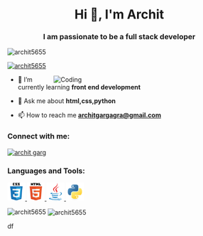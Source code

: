 <h1 align="center">Hi 👋, I'm Archit</h1>
<h3 align="center">I am  passionate to be a full stack developer</h3>

<p align="left"> <img src="https://komarev.com/ghpvc/?username=archit5655&label=Profile%20views&color=0e75b6&style=flat" alt="archit5655" /> </p>

<p align="left"> <a href="https://github.com/ryo-ma/github-profile-trophy"><img src="https://github-profile-trophy.vercel.app/?username=archit5655" alt="archit5655" /></a> </p>
<img align="right" alt="Coding" width="400" src="https://media3.giphy.com/media/RbDKaczqWovIugyJmW/giphy.gif?cid=790b7611e8cbf71886a49ac07ab239af5662edea2138d8a4&rid=giphy.gif&ct=g">

- 🌱 I’m currently learning **front end development**

- 💬 Ask me about **html,css,python**

- 📫 How to reach me **architgargagra@gmail.com**

<h3 align="left">Connect with me:</h3>
<p align="left">
<a href="https://linkedin.com/in/architgarg08" target="blank"><img align="center" src="https://raw.githubusercontent.com/rahuldkjain/github-profile-readme-generator/master/src/images/icons/Social/linked-in-alt.svg" alt="archit garg" height="30" width="40" /></a>
</p>

<h3 align="left">Languages and Tools:</h3>
<p align="left"> <a href="https://www.w3schools.com/css/" target="_blank" rel="noreferrer"> <img src="https://raw.githubusercontent.com/devicons/devicon/master/icons/css3/css3-original-wordmark.svg" alt="css3" width="40" height="40"/> </a> <a href="https://www.w3.org/html/" target="_blank" rel="noreferrer"> <img src="https://raw.githubusercontent.com/devicons/devicon/master/icons/html5/html5-original-wordmark.svg" alt="html5" width="40" height="40"/> </a> <a href="https://www.java.com" target="_blank" rel="noreferrer"> <img src="https://raw.githubusercontent.com/devicons/devicon/master/icons/java/java-original.svg" alt="java" width="40" height="40"/> </a> <a href="https://www.python.org" target="_blank" rel="noreferrer"> <img src="https://raw.githubusercontent.com/devicons/devicon/master/icons/python/python-original.svg" alt="python" width="40" height="40"/> </a> </p>

<p><img align="left" src="https://github-readme-stats.vercel.app/api/top-langs?username=archit5655&show_icons=true&locale=en&layout=compact" alt="archit5655" /></p>

<p>&nbsp;<img align="center" src="https://github-readme-stats.vercel.app/api?username=archit5655&show_icons=true&locale=en" alt="archit5655" /></p>
df
